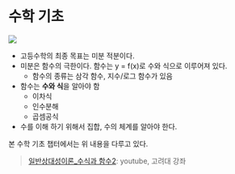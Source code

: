 # 수학 기초 

![](https://i.imgur.com/lNGqzcU.png)

- 고등수학의 최종 목표는 미분 적분이다. 
- 미분은 함수의 극한이다. 함수는 y = f(x)로 수와 식으로 이루어져 있다. 
    - 함수의 종류는 삼각 함수, 지수/로그 함수가 있음 
- 함수는 **수와 식**을 알아야 함 
    - 이차식
    - 인수분해 
    - 곱셈공식 
- 수를 이해 하기 위해서 집합, 수의 체계를 알아야 한다. 



본 수학 기초 챕터에서는 위 내용을 다루고 있다. 

> [일반상대성이론_수식과 함수2](https://youtu.be/O1CNhudRAFE?t=365): youtube, 고려대 강좌 




